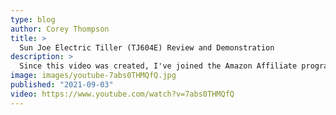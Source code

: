 ```yaml
---
type: blog
author: Corey Thompson
title: >
  Sun Joe Electric Tiller (TJ604E) Review and Demonstration
description: >
  Since this video was created, I've joined the Amazon Affiliate program. Sun Joe Electric Tiller (TJ604E): https://amzn.to/3dMqdl4.
image: images/youtube-7abs0THMQfQ.jpg
published: "2021-09-03"
video: https://www.youtube.com/watch?v=7abs0THMQfQ
---
```

